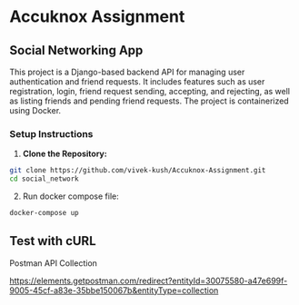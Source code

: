 
# Accuknox Assignment


## Social Networking App

This project is a Django-based backend API for managing user authentication and friend requests. It includes features such as user registration, login, friend request sending, accepting, and rejecting, as well as listing friends and pending friend requests. The project is containerized using Docker.

### Setup Instructions

1. **Clone the Repository:**

```bash
git clone https://github.com/vivek-kush/Accuknox-Assignment.git
cd social_network
```

2. Run docker compose file:
    
```bash
docker-compose up
```

## Test with cURL

Postman API Collection 

https://elements.getpostman.com/redirect?entityId=30075580-a47e699f-9005-45cf-a83e-35bbe150067b&entityType=collection